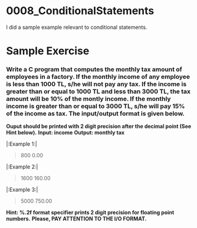 # 0008_ConditionalStatements

I did a sample example relevant to conditional statements.

# Sample Exercise

### Write a C program that computes the monthly tax amount of employees in a factory. If the monthly income of any employee is less than 1000 TL, s/he will not pay any tax. If the income is greater than or equal to 1000 TL and less than 3000 TL, the tax amount will be 10% of the montly income. If the monthly income is greater than or equal to 3000 TL, s/he will pay 15% of the income as tax. The input/output format is given below.

**Ouput should be printed with 2 digit precision after the decimal point (See Hint below).**
**Input: income**
**Output: monthly tax**

|:Example 1:|
>800
>0.00

|:Example 2:|
>1600
>160.00

|:Example 3:|
>5000
>750.00

**Hint: %.2f format specifier prints 2 digit precision for floating point numbers.**
**Please, PAY ATTENTION TO THE I/O FORMAT.**
